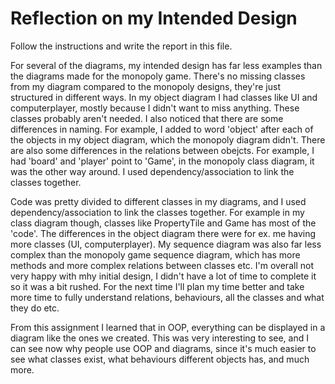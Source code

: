# Reflection on my Intended Design
Follow the instructions and write the report in this file.

For several of the diagrams, my intended design has far less examples than the diagrams made for the monopoly game. There's no missing classes from my diagram compared to the monopoly designs, they're just structured in different ways. In my object diagram I had classes like UI and computerplayer, mostly because I didn't want to miss anything. These classes probably aren't needed. I also noticed that there are some differences in naming. For example, I added to word 'object' after each of the objects in my object diagram, which the monopoly diagram didn't. There are also some differences in the relations between obejcts. For example, I had 'board' and 'player' point to 'Game', in the monopoly class diagram, it was the other way around. I used dependency/association to link the classes together. 

Code was pretty divided to different classes in my diagrams, and I used dependency/association to link the classes together. For example in my class diagram though, classes like PropertyTile and Game has most of the 'code'. The differences in the object diagram there were for ex. me having more classes (UI, computerplayer). My sequence diagram was also far less complex than the monopoly game sequence diagram, which has more methods and more complex relations between classes etc. I'm overall not very happy with mhy initial design, I didn't have a lot of time to complete it so it was a bit rushed. For the next time I'll plan my time better and take more time to fully understand relations, behaviours, all the classes and what they do etc. 

From this assignment I learned that in OOP, everything can be displayed in a diagram like the ones we created. This was very interesting to see, and I can see now why people use OOP and diagrams, since it's much easier to see what classes exist, what behaviours different objects has, and much more.